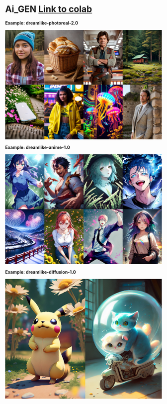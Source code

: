 # Ai_GEN [Link to colab](https://colab.research.google.com/drive/1wrQ9QLauehj8DjGYOCQld-bYJ_Uxwj0A?usp=sharing)

**Example: dreamlike-photoreal-2.0**

![dreamlike-photoreal-2.0](docs/dreamlike-photoreal-2.0.jpg)


**Example: dreamlike-anime-1.0**

![dreamlike-anime-1.0](docs/dreamlike-anime-1.0.jpg)


**Example: dreamlike-diffusion-1.0**

![dreamlike-diffusion-1.0](docs/dreamlike-diffusion-1.0.jpg)
